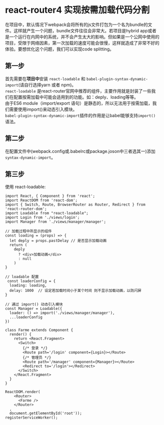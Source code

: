 # react-router4 实现按需加载代码分割

在项目中，默认情况下webpack会将所有的js文件打包为一个名为bundle的文件。这样就产生一个问题，bundle文件往往会非常大。若项目是hybrid app或者是一个运行在内网中的系统，并不会产生太大的影响。但如果是一个公网中使用的项目，受限于网络因素，第一次加载的速度可能会很慢，这样就造成了非常不好的体验。要想优化这个问题，我们可以实现code splitting。

## 第一步

首先需要在<b>项目中</b>安装 `react-loadable` 和 `babel-plugin-syntax-dynamic-import`(请自行选择yarn 或者 npm)。  
`react-loadable` 是react-router官网中推荐的组件，主要作用就是封装了一些我们在配置按需加载中可能会适用到的功能。如：deply、loading等等。  
由于ES6 module（import/export 语句）是静态的，所以无法用于按需加载，我们需要使用import()来动态引入模块。  
`babel-plugin-syntax-dynamic-import`插件的作用是让babel能够支持`import()`语法。

## 第二步

在配置文件中(webpack.config或.babelrc或package.joson中三者选其一)添加`syntax-dynamic-import`。

## 第三步

使用 react-loadable:

```
import React, { Component } from 'react';
import ReactDOM from 'react-dom';
import { Switch, Route, BrowserRouter as Router, Redirect } from 'react-router-dom';
import Loadable from "react-loadable";
import Login from './views/login';
import Manager from './views/manager/manager';

// 加载过程中所显示的组件 
const loading = (props) => {
  let deply = props.pastDelay // 是否显示加载动画
  return (
    deply
      ? <div>加载动画</div>
      : null
    )
}

// loadable 配置
 const loaderConfig = {
  loading: loading, 
  delay: 1000  // 设定若加载时间小于某个时间 则不显示加载动画，以防闪屏
}

// 通过 import() 动态引入模块
const Manager = Loadable({
  loader: () => import('./views/manager/manager'),
  ...loaderConfig
})

class Farme extends Component {
  render() {
    return <React.Fragment>
      <Switch>
        {/* 登录 */}
        <Route path='/login' component={Login}></Route>
        {/* 管理员 */}
        <Route path='/manager' component={Manager}></Route>
        <Redirect to='/login'></Redirect>
      </Switch>
    </React.Fragment>
  }
}

ReactDOM.render(
    <Router>
      <Farme />
    </Router>
  ,
  document.getElementById('root'));
registerServiceWorker();

```
